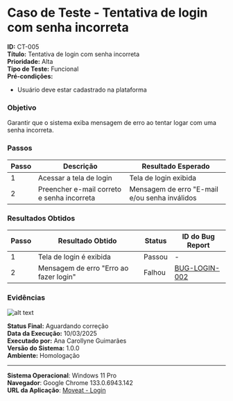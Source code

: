 # Caso de Teste - Tentativa de login com senha incorreta

**ID:** CT-005  
**Título:** Tentativa de login com senha incorreta  
**Prioridade:** Alta  
**Tipo de Teste:** Funcional  
**Pré-condições:**  
- Usuário deve estar cadastrado na plataforma  

### Objetivo
Garantir que o sistema exiba mensagem de erro ao tentar logar com uma senha incorreta.

### Passos
| Passo | Descrição                                  | Resultado Esperado                              |
|-------|--------------------------------------------|-------------------------------------------------|
| 1     | Acessar a tela de login                    | Tela de login exibida                           |
| 2     | Preencher e-mail correto e senha incorreta | Mensagem de erro "E-mail e/ou senha inválidos   |

### Resultados Obtidos
| Passo | Resultado Obtido                           | Status        | ID do Bug Report |
|-------|--------------------------------------------|---------------|------------------|
| 1     | Tela de login é exibida                    | Passou  | -                |
| 2     | Mensagem de erro "Erro ao fazer login"     | Falhou  | [BUG-LOGIN-002](https://github.com/orgs/Moveat-Fit/projects/4/views/1?pane=issue&itemId=101209049&issue=Moveat-Fit%7Cdocs%7C14)      

### Evidências
![alt text](/test-cases/evidencias/erro-login-senha.png)

**Status Final:** Aguardando correção  
**Data da Execução:** 10/03/2025  
**Executado por:** Ana Carollyne Guimarães  
**Versão do Sistema:** 1.0.0  
**Ambiente:** Homologação  

---
**Sistema Operacional**: Windows 11 Pro  
**Navegador**: Google Chrome 133.0.6943.142  
**URL da Aplicação**: [Moveat - Login](http://localhost:3000/login)